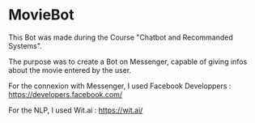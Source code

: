 # MovieBot

This Bot was made during the Course "Chatbot and Recommanded Systems".

The purpose was to create a Bot on Messenger, capable of giving infos about the movie entered by the user.

For the connexion with Messenger, I used Facebook Developpers : https://developers.facebook.com/

For the NLP, I used Wit.ai : https://wit.ai/

